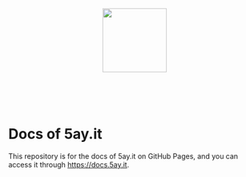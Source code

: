 <p align="center">
  <br><br><br><br>
  <img src="https://user-images.githubusercontent.com/97833129/151806205-98ea4e6c-0e21-4410-943a-522f65b742fa.svg" style="width: 128px; heigh: 128px;">
  <br><br><br><br><br>
</p>

# Docs of 5ay.it

This repository is for the docs of 5ay.it on GitHub Pages, and you can access it through https://docs.5ay.it.
